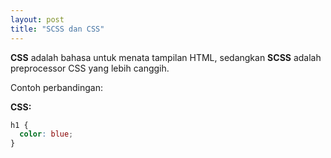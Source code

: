 ```yaml
---
layout: post
title: "SCSS dan CSS"
---
```


**CSS** adalah bahasa untuk menata tampilan HTML, sedangkan **SCSS** adalah preprocessor CSS yang lebih canggih.

Contoh perbandingan:

**CSS:**
```css
h1 {
  color: blue;
}